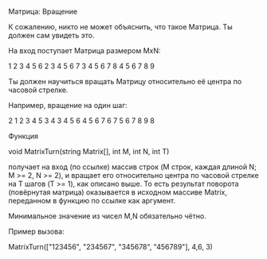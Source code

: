 
Матрица: Вращение

К сожалению, никто не может объяснить, что такое Матрица.
Ты должен сам увидеть это.

На вход поступает Матрица размером MxN:

1 2 3 4 5 6 
2 3 4 5 6 7
3 4 5 6 7 8
4 5 6 7 8 9

Ты должен научиться вращать Матрицу относительно её центра по часовой стрелке.

Например, вращение на один шаг:

2 1 2 3 4 5 
3 4 3 4 5 6
4 5 6 7 6 7
5 6 7 8 9 8

Функция

void MatrixTurn(string Matrix[], int M, int N, int T)

получает на вход (по ссылке) массив строк (M строк, каждая длиной N; M >= 2, N >= 2), и вращает его относительно центра по часовой стрелке на T шагов (T >= 1), как описано выше.
То есть результат поворота (повёрнутая матрица) оказывается в исходном массиве Matrix, переданном в функцию по ссылке как аргумент.

Минимальное значение из чисел M,N обязательно чётно.

Пример вызова:

MatrixTurn(["123456", "234567", "345678", "456789"], 4,6, 3)

